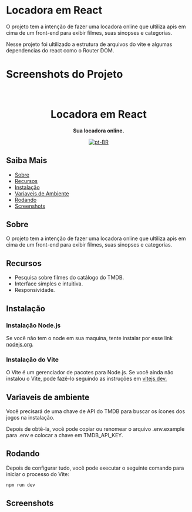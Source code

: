 # Locadora em React

O projeto tem a intenção de fazer uma locadora online que ultiliza apis em cima de um front-end para exibir filmes, suas sinopses e categorias.

Nesse projeto foi ultilizado a estrutura de arquivos do vite e algumas dependencias do react como o Router DOM.

# Screenshots do Projeto

<br>

<div align="center">

  <h1 align="center">Locadora em React</h1>
  
  <p align="center">
    <strong>Sua locadora online.</strong>
  </p>

[![pt-BR](https://img.shields.io/badge/lang-pt--BR-green.svg)](README.pt-BR.md)

</div>

## Saiba Mais

- [Sobre](#Sobre)
- [Recursos](#Recursos)
- [Instalação](#Instalação)
- [Variaveis de Ambiente](#Variaveis-de-ambiente)
- [Rodando](#Rodando)
- [Screenshots](#Screenshots)

## Sobre

O projeto tem a intenção de fazer uma locadora online que ultiliza apis em cima de um front-end para exibir filmes, suas sinopses e categorias.

## Recursos

- Pesquisa sobre filmes do catálogo do TMDB.
- Interface simples e intuitiva.
- Responsividade.

## Instalação

### Instalação Node.js

Se você não tem o node em sua maquina, tente instalar por esse link [nodejs.org](https://nodejs.org/).

### Instalação do Vite

O Vite é um gerenciador de pacotes para Node.js. Se você ainda não instalou o Vite, pode fazê-lo seguindo as instruções em [vitejs.dev.](https://vitejs.dev)

## Variaveis de ambiente

Você precisará de uma chave de API do TMDB para buscar os ícones dos jogos na instalação.

Depois de obtê-la, você pode copiar ou renomear o arquivo .env.example para .env e colocar a chave em TMDB_API_KEY.

## Rodando

Depois de configurar tudo, você pode executar o seguinte comando para iniciar o processo do Vite:

```bash
npm run dev
```

## Screenshots

